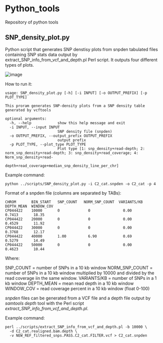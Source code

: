 # Python_tools
Repository of python tools

## SNP_density_plot.py
Python script that generates SNP denstisy plots from snpden tabulated files containing SNP stats data output by extract_SNP_info_from_vcf_and_depth.pl Perl script.
It outputs four different types of plots.

![image](https://user-images.githubusercontent.com/76788039/143657829-0c4a0bad-2458-4234-beca-c9ca656c056f.png)

How to run it:

```
usage: SNP_density_plot.py [-h] [-i INPUT] [-o OUTPUT_PREFIX] [-p PLOT_TYPE]

This proram generates SNP-density plots from a SNP density table generated by vcftools

optional arguments:
  -h, --help            show this help message and exit
  -i INPUT, --input INPUT
                        SNP density file (snpden)
  -o OUTPUT_PREFIX, --output_prefix OUTPUT_PREFIX
                        output prefix
  -p PLOT_TYPE, --plot_type PLOT_TYPE
                        Plot type [1: snp_density+read-depth; 2: norm_snp_density+read-depth; 3: snp_density+read_coverage; 4: Norm_snp_density+read-
                        depth+read_coverage+median_snp_density_line_per_chr]
```

Example command:

```
python ../scripts/SNP_density_plot.py -i C2_cat.snpden -o C2_cat -p 4
```

Format of a snpden file (columns are separated by TABs):
```
CHROM	    BIN_START	SNP_COUNT	NORM_SNP_COUNT	VARIANTS/KB	DEPTH_MEAN	WINDOW_COV
CP044422	10000	    0	          0	              0.00	     0.7413	      18.35
CP044422	20000	    0	          0	              0.00       0.4529	      11.92
CP044422	30000	    0	          0	              0.00	     0.3768	      12.17
CP044422	40000	    1.00	      6.90	          0.69	     0.5279	      14.49
CP044422	50000	    0	          0	              0.00	     0.4623	      10.44
```
Where:

SNP_COUNT = number of SNPs in a 10 kb window
NORM_SNP_COUNT = number of SNPs in a 10 kb window multiplied by 10000 and divided by the read coverage iin the same window.
VARIANTS/KB = number of SNPs in a 1 kb window
DEPTH_MEAN = mean read depth in a 10 kb window
WINDOW_COV = read coverage percent in a 10 kb window (float 0-100)

*snpden* files can be generated from a VCF file and a depth file output by *samtools depth* tool with the Perl script *extract_SNP_info_from_vcf_and_depth.pl*.

Example command:
```
perl ../scripts/extract_SNP_info_from_vcf_and_depth.pl -b 10000 \
  -d C2_cat.realigned.bam.depth \
  -v NEW_REF_filtered_snps.PASS.C2_cat.FILTER.vcf > C2_cat.snpden
```
